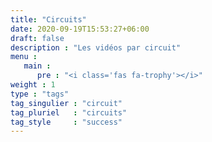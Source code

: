 ```yaml
---
title: "Circuits"
date: 2020-09-19T15:53:27+06:00
draft: false
description : "Les vidéos par circuit"
menu :
   main :
      pre : "<i class='fas fa-trophy'></i>"
weight : 1
type : "tags"
tag_singulier : "circuit"
tag_pluriel   : "circuits"
tag_style     : "success"
---
```

